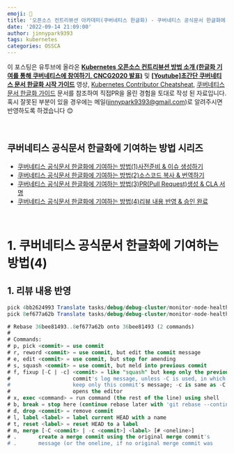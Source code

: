 ```yaml
---
emoji: 🔧
title: '오픈소스 컨트리뷰션 아카데미(쿠버네티스 한글화) - 쿠버네티스 공식문서 한글화에 기여하는 방법(4)리뷰 내용 반영 & 승인 완료'
date: '2022-09-14 21:09:00'
author: jinnypark9393
tags: kubernetes
categories: OSSCA
---
```


이 포스팅은 유투브에 올라온 **[Kubernetes 오픈소스 컨트리뷰션 방법 소개 (한글화 기여를 통해 쿠버네티스에 참여하기, CNCG2020 발표)](https://www.youtube.com/watch?v=2JiKkPv_IGs)** 및 **[[Youtube]초간단 쿠버네티스 문서 한글화 시작 가이드](https://www.youtube.com/watch?v=OTl8HBjxIhc)** 영상, [Kubernetes Contributor Cheatsheat](https://www.kubernetes.dev/docs/contributor-cheatsheet/), [쿠버네티스 문서 한글화 가이드](https://kubernetes.io/ko/docs/contribute/localization_ko/) 문서를 참조하여 직접PR을 올린 경험을 토대로 작성 된 자료입니다. 혹시 잘못된 부분이 있을 경우에는 메일(jinnypark9393@gmail.com)로 알려주시면 반영하도록 하겠습니다 😊

<br/>

## **쿠버네티스 공식문서 한글화에 기여하는 방법 시리즈**

- [쿠버네티스 공식문서 한글화에 기여하는 방법(1)사전준비 & 이슈 생성하기](https://jinnypark9393.github.io/220710-ossca-kubernetes-docs-localization1/)
- [쿠버네티스 공식문서 한글화에 기여하는 방법(2)소스코드 복사 & 번역하기](https://jinnypark9393.github.io/220717-ossca-kubernetes-docs-localization2/)
- [쿠버네티스 공식문서 한글화에 기여하는 방법(3)PR(Pull Request)생성 & CLA 서명](https://jinnypark9393.github.io/220914-ossca-kubernetes-docs-localization3/)
- [쿠버네티스 공식문서 한글화에 기여하는 방법(4)리뷰 내용 반영 & 승인 완료](https://jinnypark9393.github.io/220914-ossca-kubernetes-docs-localization4/)

<br/>

# 1. 쿠버네티스 공식문서 한글화에 기여하는 방법(4)

## 1. 리뷰 내용 반영

```sql
pick 4bb2624993 Translate tasks/debug/debug-cluster/monitor-node-health into Korean
pick 8ef677a62b Translate tasks/debug/debug-cluster/monitor-node-health into Korean -ver2

# Rebase 36bee81493..8ef677a62b onto 36bee81493 (2 commands)
#
# Commands:
# p, pick <commit> = use commit
# r, reword <commit> = use commit, but edit the commit message
# e, edit <commit> = use commit, but stop for amending
# s, squash <commit> = use commit, but meld into previous commit
# f, fixup [-C | -c] <commit> = like "squash" but keep only the previous
#                    commit's log message, unless -C is used, in which case
#                    keep only this commit's message; -c is same as -C but
#                    opens the editor
# x, exec <command> = run command (the rest of the line) using shell
# b, break = stop here (continue rebase later with 'git rebase --continue')
# d, drop <commit> = remove commit
# l, label <label> = label current HEAD with a name
# t, reset <label> = reset HEAD to a label
# m, merge [-C <commit> | -c <commit>] <label> [# <oneline>]
# .       create a merge commit using the original merge commit's
# .       message (or the oneline, if no original merge commit was
```

<br/>